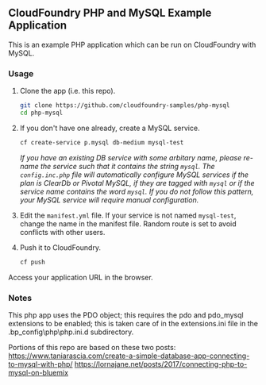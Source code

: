 ## CloudFoundry PHP and MySQL Example Application

This is an example PHP application which can be run on CloudFoundry with MySQL.

### Usage

1. Clone the app (i.e. this repo).

   ```bash
   git clone https://github.com/cloudfoundry-samples/php-mysql
   cd php-mysql
   ```

1. If you don't have one already, create a MySQL service.

   ```bash
   cf create-service p.mysql db-medium mysql-test
   ```
   *If you have an existing DB service with some arbitary name, please re-name the service such that it contains the string `mysql`. The `config.inc.php` file will automatically configure MySQL services if the plan is ClearDb or Pivotal MySQL, if they are tagged with `mysql` or if the service name contains the word `mysql`. If you do not follow this pattern, your MySQL service will require manual configuration.*

1. Edit the `manifest.yml` file. If your service is not named `mysql-test`, change the name in the manifest file. Random route is set to avoid conflicts with other users.

1. Push it to CloudFoundry.

   ```bash
   cf push
   ```

  Access your application URL in the browser.

### Notes

This php app uses the PDO object; this requires the pdo and pdo_mysql extensions to be enabled; this is taken care of in the extensions.ini file in the .bp_config\php\php.ini.d subdirectory.

Portions of this repo are based on these two posts:
https://www.taniarascia.com/create-a-simple-database-app-connecting-to-mysql-with-php/
https://lornajane.net/posts/2017/connecting-php-to-mysql-on-bluemix
